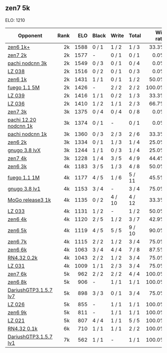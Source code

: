 ## zen7 5k ##

ELO: 1210

Opponent | Rank | ELO | Black | Write | Total | Win rate
---------|-----:|----:|-------|-------|-------|-------:
[zen6 1k+](zen6%201k+.md) | 2k | 1588 | 0 / 1 | 1 / 2 | 1 / 3 | 33.3%
[zen7 2k](zen7%202k.md) | 2k | 1577 | - | 0 / 1 | 0 / 1 | 0.0%
[pachi nodcnn 3k](pachi%20nodcnn%203k.md) | 2k | 1549 | 0 / 3 | 0 / 1 | 0 / 4 | 0.0%
[LZ 038](LZ%20038.md) | 2k | 1516 | 0 / 2 | 0 / 1 | 0 / 3 | 0.0%
[zen6 1k](zen6%201k.md) | 2k | 1431 | 1 / 1 | 0 / 1 | 1 / 2 | 50.0%
[fuego 1.1 5M](fuego%201.1%205M.md) | 2k | 1426 | - | 2 / 2 | 2 / 2 | 100.0%
[LZ 039](LZ%20039.md) | 2k | 1416 | 1 / 1 | 0 / 2 | 1 / 3 | 33.3%
[LZ 036](LZ%20036.md) | 2k | 1410 | 1 / 2 | 1 / 1 | 2 / 3 | 66.7%
[zen7 3k](zen7%203k.md) | 3k | 1375 | 0 / 4 | 0 / 4 | 0 / 8 | 0.0%
[pachi 12.20 nodcnn 1k](pachi%2012.20%20nodcnn%201k.md) | 3k | 1374 | 0 / 1 | - | 0 / 1 | 0.0%
[pachi nodcnn 1k](pachi%20nodcnn%201k.md) | 3k | 1360 | 0 / 3 | 2 / 3 | 2 / 6 | 33.3%
[zen6 2k](zen6%202k.md) | 3k | 1334 | 0 / 1 | 1 / 3 | 1 / 4 | 25.0%
[gnugo 3.8 lvX](gnugo%203.8%20lvX.md) | 3k | 1244 | 1 / 1 | 0 / 3 | 1 / 4 | 25.0%
[zen7 4k](zen7%204k.md) | 3k | 1228 | 1 / 4 | 3 / 5 | 4 / 9 | 44.4%
[zen6 3k](zen6%203k.md) | 4k | 1183 | 3 / 5 | 1 / 3 | 4 / 8 | 50.0%
[fuego 1.1 1M](fuego%201.1%201M.md) | 4k | 1177 | 4 / 5 | 1 / 6 | 5 / 11 | 45.5%
[gnugo 3.8 lv1](gnugo%203.8%20lv1.md) | 4k | 1153 | 3 / 4 | - | 3 / 4 | 75.0%
[MoGo release3 1k](MoGo%20release3%201k.md) | 4k | 1135 | 0 / 2 | 4 / 10 | 4 / 12 | 33.3%
[LZ 033](LZ%20033.md) | 4k | 1131 | 1 / 2 | - | 1 / 2 | 50.0%
[zen6 4k](zen6%204k.md) | 4k | 1120 | 2 / 5 | 1 / 2 | 3 / 7 | 42.9%
[zen6 5k](zen6%205k.md) | 4k | 1119 | 4 / 5 | 5 / 5 | 9 / 10 | 90.0%
[zen6 7k](zen6%207k.md) | 4k | 1115 | 2 / 2 | 1 / 2 | 3 / 4 | 75.0%
[zen6 6k](zen6%206k.md) | 4k | 1063 | 3 / 4 | 4 / 4 | 7 / 8 | 87.5%
[RN4.32 0.2k](RN4.32%200.2k.md) | 4k | 1043 | 2 / 2 | 1 / 2 | 3 / 4 | 75.0%
[LZ 031](LZ%20031.md) | 4k | 1009 | 1 / 1 | 2 / 3 | 3 / 4 | 75.0%
[zen7 6k](zen7%206k.md) | 5k | 962 | 2 / 2 | 2 / 2 | 4 / 4 | 100.0%
[zen6 8k](zen6%208k.md) | 5k | 906 | - | 1 / 1 | 1 / 1 | 100.0%
[DariushGTP3.1.5.7 lv7](DariushGTP3.1.5.7%20lv7.md) | 5k | 898 | 3 / 3 | 0 / 1 | 3 / 4 | 75.0%
[LZ 026](LZ%20026.md) | 5k | 855 | - | 1 / 1 | 1 / 1 | 100.0%
[zen6 9k](zen6%209k.md) | 5k | 811 | - | 1 / 1 | 1 / 1 | 100.0%
[LZ 021](LZ%20021.md) | 5k | 807 | 4 / 4 | 1 / 1 | 5 / 5 | 100.0%
[RN4.32 0.1k](RN4.32%200.1k.md) | 6k | 710 | 1 / 1 | 1 / 1 | 2 / 2 | 100.0%
[DariushGTP3.1.5.7 lv1](DariushGTP3.1.5.7%20lv1.md) | 7k | 562 | 1 / 1 | - | 1 / 1 | 100.0%
